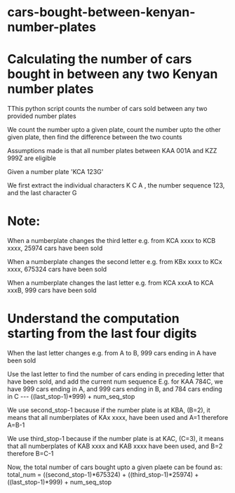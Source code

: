 # cars-bought-between-kenyan-number-plates
# Calculating the number of cars bought in between any two Kenyan number plates

TThis python script counts the number of cars sold between any two provided number plates

We count the number upto a given plate, count the number upto the other given plate, then find the difference between the two counts

Assumptions made is that all number plates between KAA 001A and KZZ 999Z are eligible

Given a number plate 'KCA 123G'

We first extract the individual characters K C A , the number sequence 123, and the last character G

# Note:
When a numberplate changes the third letter e.g. from KCA xxxx to KCB xxxx, 25974 cars have been sold

When a numberplate changes the second letter e.g. from KBx xxxx to KCx xxxx, 675324 cars have been sold

When a numberplate changes the last letter e.g. from KCA xxxA to KCA xxxB, 999 cars have been sold

# Understand the computation starting from the last four digits	
When the last letter changes e.g. from A to B, 999 cars ending in A have been sold

Use the last letter to find the number of cars ending in preceding letter that have been sold, and add the current num sequence
E.g. for KAA 784C, we have 999 cars ending in A, and 999 cars ending in B, and 784 cars ending in C --- ((last_stop-1)*999) + num_seq_stop				

We use second_stop-1 because if the number plate is at KBA, (B=2), it means that all numberplates of KAx xxxx, have been used and A=1 therefore A=B-1

We use third_stop-1 because if the number plate is at KAC, (C=3), it means that all numberplates of KAB xxxx and KAB xxxx have been used, and B=2 therefore B=C-1	

Now, the total number of cars bought upto a given plaete can be found as:
total_num = ((second_stop-1)*675324) + ((third_stop-1)*25974) + ((last_stop-1)*999) + num_seq_stop
